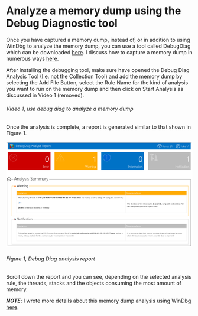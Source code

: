 # Analyze a memory dump using the Debug Diagnostic tool

Once you have captured a memory dump, instead of, or in addition to using WinDbg to analyze the memory dump, you can use a tool called DebugDiag which can be downloaded [here][LINK1].  I discuss how to capture a memory dump in numerous ways [here][LINK2].

After installing the debugging tool, make sure have opened the Debug Diag Analysis Tool (I.e. not the Collection Tool) and add the memory dump by selecting the Add File Button, select the Rule Name for the kind of analysis you want to run on the memory dump and then click on Start Analysis as discussed in Video 1 (removed).

###### Video 1, use debug diag to analyze a memory dump

Once the analysis is complete, a report is generated similar to that shown in Figure 1.

![Debug Diag analysis report][FIGURE1]
###### Figure 1, Debug Diag analysis report

Scroll down the report and you can see, depending on the selected analysis rule, the threads, stacks and the objects consuming the most amount of memory.

***NOTE***:  I wrote more details about this memory dump analysis using WinDbg [here][LINK3].

[FIGURE1]: ../images/2016/msdn-0599.png "Figure 1, Debug Diag analysis report"

[LINK1]: https://www.microsoft.com/en-us/download/confirmation.aspx?id=49924
[LINK2]: ../2015/2015-09-create-a-w3wp-memory-dump-quick-and-easy.md
[LINK3]: ../../waws/2016/2016-02-troubleshooting-a-hung-or-long-running-webjob.md

